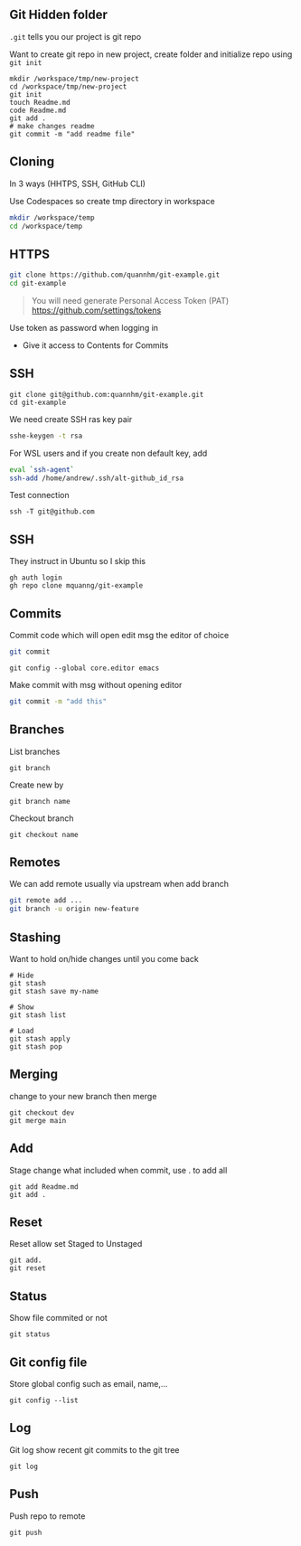 ## Git Hidden folder
`.git` tells you our project is git repo

Want to create git repo in new project, create folder and initialize repo using `git init`
```
mkdir /workspace/tmp/new-project
cd /workspace/tmp/new-project
git init
touch Readme.md
code Readme.md
git add .
# make changes readme
git commit -m "add readme file"
```

## Cloning
In 3 ways (HHTPS, SSH, GitHub CLI)

Use Codespaces so create tmp directory in workspace

```sh
mkdir /workspace/temp
cd /workspace/temp
```

## HTTPS
```sh
git clone https://github.com/quannhm/git-example.git
cd git-example
```

>You will need generate Personal Access Token (PAT)
https://github.com/settings/tokens

Use token as password when logging in

- Give it access to Contents for Commits

## SSH
```ssh
git clone git@github.com:quannhm/git-example.git
cd git-example
```

We need create SSH ras key pair
```sh
sshe-keygen -t rsa
```

For WSL users and if you create non default key, add
```sh
eval `ssh-agent`
ssh-add /home/andrew/.ssh/alt-github_id_rsa
```

Test connection
```
ssh -T git@github.com
```

## SSH
They instruct in Ubuntu so I skip this

```
gh auth login
gh repo clone mquanng/git-example
```

## Commits
Commit code which will open edit msg the editor of choice
```sh
git commit
```

```
git config --global core.editor emacs
```

Make commit with msg without opening editor
```sh
git commit -m "add this"
```

## Branches
List branches
```
git branch
```

Create new by
```
git branch name
```

Checkout branch
```
git checkout name
```

## Remotes
We can add remote usually via upstream when add branch

```sh
git remote add ...
git branch -u origin new-feature
```

## Stashing
Want to hold on/hide changes until you come back
```
# Hide
git stash
git stash save my-name

# Show
git stash list

# Load
git stash apply
git stash pop
```

## Merging
change to your new branch then merge
```
git checkout dev
git merge main
```

## Add
Stage change what included when commit, use . to add all
```
git add Readme.md
git add .
```

## Reset
Reset allow set Staged to Unstaged
```
git add.
git reset
```

## Status
Show file commited or not
```
git status
```

## Git config file
Store global config such as email, name,...
```
git config --list
```

## Log
Git log show recent git commits to the git tree
```
git log
```

## Push
Push repo to remote
```
git push
```